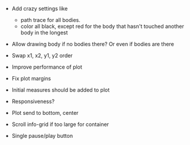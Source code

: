 - Add crazy settings like 
    - path trace for all bodies.
    - color all black, except red for the body that hasn't touched another body in the longest
- Allow drawing body if no bodies there? Or even if bodies are there
- Swap x1, x2, y1, y2 order

- Improve performance of plot
- Fix plot margins
- Initial measures should be added to plot
- Responsiveness?
- Plot send to bottom, center
- Scroll info-grid if too large for container

- Single pause/play button
